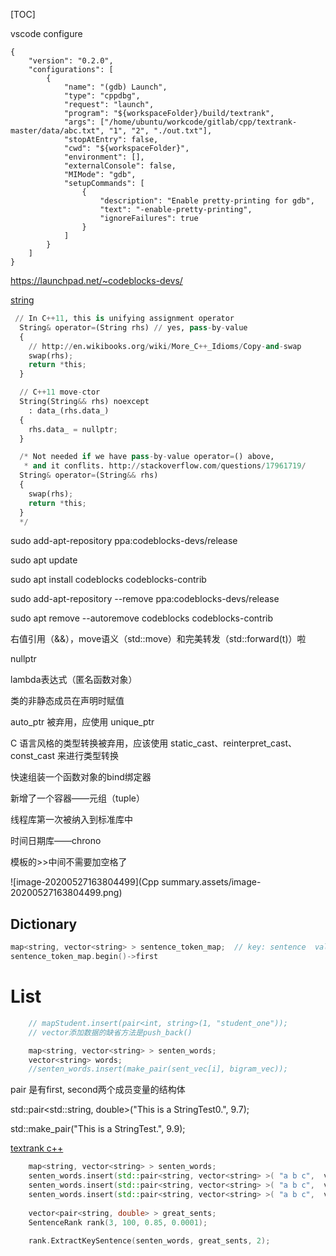 [TOC]

vscode configure

```
{
    "version": "0.2.0",
    "configurations": [
        {
            "name": "(gdb) Launch",
            "type": "cppdbg",
            "request": "launch",
            "program": "${workspaceFolder}/build/textrank",
            "args": ["/home/ubuntu/workcode/gitlab/cpp/textrank-master/data/abc.txt", "1", "2", "./out.txt"],
            "stopAtEntry": false,
            "cwd": "${workspaceFolder}",
            "environment": [],
            "externalConsole": false,
            "MIMode": "gdb",
            "setupCommands": [
                {
                    "description": "Enable pretty-printing for gdb",
                    "text": "-enable-pretty-printing",
                    "ignoreFailures": true
                }
            ]
        }
    ]
}
```



https://launchpad.net/~codeblocks-devs/



[string](https://github.com/chenshuo/recipes/blob/master/string/StringTrivial.h)



```python
 // In C++11, this is unifying assignment operator
  String& operator=(String rhs) // yes, pass-by-value
  {
    // http://en.wikibooks.org/wiki/More_C++_Idioms/Copy-and-swap
    swap(rhs);
    return *this;
  }

  // C++11 move-ctor
  String(String&& rhs) noexcept
    : data_(rhs.data_)
  {
    rhs.data_ = nullptr;
  }

  /* Not needed if we have pass-by-value operator=() above,
   * and it conflits. http://stackoverflow.com/questions/17961719/
  String& operator=(String&& rhs)
  {
    swap(rhs);
    return *this;
  }
  */
```



sudo add-apt-repository ppa:codeblocks-devs/release

sudo apt update

sudo apt install codeblocks codeblocks-contrib



sudo add-apt-repository --remove ppa:codeblocks-devs/release

sudo apt remove --autoremove codeblocks codeblocks-contrib



右值引用（&&），move语义（std::move）和完美转发（std::forward<T>(t)）啦

nullptr

lambda表达式（匿名函数对象）

类的非静态成员在声明时赋值

auto_ptr 被弃用，应使用 unique_ptr

C 语言风格的类型转换被弃用，应该使用 static_cast、reinterpret_cast、const_cast 来进行类型转换

快速组装一个函数对象的bind绑定器

新增了一个容器——元组（tuple）

线程库第一次被纳入到标准库中

时间日期库——chrono

模板的>>中间不需要加空格了



![image-20200527163804499](Cpp summary.assets/image-20200527163804499.png)



## Dictionary



```c++
map<string, vector<string> > sentence_token_map;  // key: sentence  value: words 
sentence_token_map.begin()->first
```





# List



```cpp
    // mapStudent.insert(pair<int, string>(1, "student_one"));
    // vector添加数据的缺省方法是push_back()  

    map<string, vector<string> > senten_words;
    vector<string> words;
    //senten_words.insert(make_pair(sent_vec[i], bigram_vec));
```





pair 是有first, second两个成员变量的结构体  



std::pair<std::string, double>("This is a StringTest0.", 9.7);

std::make_pair("This is a StringTest.", 9.9);  







[textrank c++](https://github.com/lostfish/textrank)



```cpp
    map<string, vector<string> > senten_words;
    senten_words.insert(std::pair<string, vector<string> >( "a b c",  vector<string>({"a", "b", "c"}) ) );
    senten_words.insert(std::pair<string, vector<string> >( "a b c",  vector<string>({"a", "b", "c"}) ) );
    senten_words.insert(std::pair<string, vector<string> >( "a b c",  vector<string>({"a", "b", "c"}) ) );
    
    vector<pair<string, double> > great_sents;
    SentenceRank rank(3, 100, 0.85, 0.0001);
    
    rank.ExtractKeySentence(senten_words, great_sents, 2);
```



